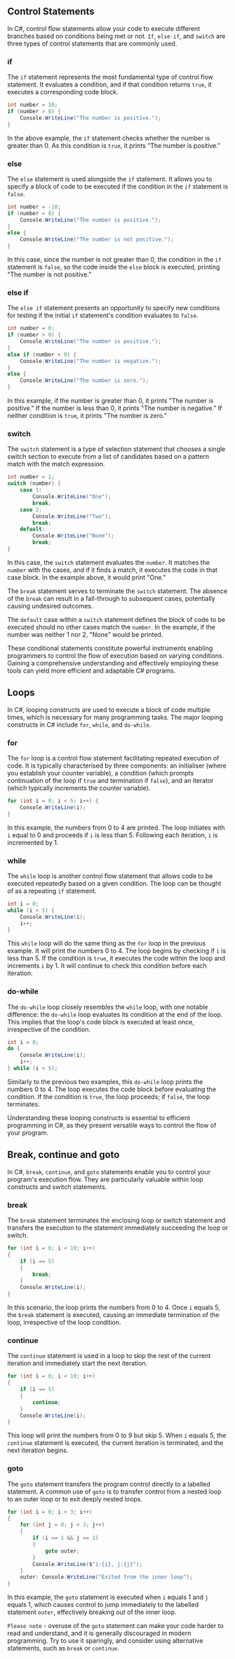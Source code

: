 ## Control Statements

In C#, control flow statements allow your code to execute different branches based on conditions being met or not. `If`, `else-if`, and `switch` are three types of control statements that are commonly used.

### if

The `if` statement represents the most fundamental type of control flow statement. It evaluates a condition, and if that condition returns `true`, it executes a corresponding code block.

```csharp
int number = 10;
if (number > 0) {
    Console.WriteLine("The number is positive.");
}
```

In the above example, the `if` statement checks whether the number is greater than 0. As this condition is `true`, it prints "The number is positive."

### else

The `else` statement is used alongside the `if` statement. It allows you to specify a block of code to be executed if the condition in the `if` statement is `false`.

```csharp
int number = -10;
if (number > 0) {
    Console.WriteLine("The number is positive.");
}
else {
    Console.WriteLine("The number is not positive.");
}
```

In this case, since the number is not greater than 0, the condition in the `if` statement is `false`, so the code inside the `else` block is executed, printing "The number is not positive."

### else if

The `else if` statement presents an opportunity to specify new conditions for testing if the initial `if` statement's condition evaluates to `false`.

```csharp
int number = 0;
if (number > 0) {
    Console.WriteLine("The number is positive.");
}
else if (number < 0) {
    Console.WriteLine("The number is negative.");
}
else {
    Console.WriteLine("The number is zero.");
}
```

In this example, if the number is greater than 0, it prints "The number is positive." If the number is less than 0, it prints "The number is negative." If neither condition is `true`, it prints "The number is zero."

### switch

The `switch` statement is a type of selection statement that chooses a single switch section to execute from a list of candidates based on a pattern match with the match expression.

```csharp
int number = 1;
switch (number) {
    case 1:
        Console.WriteLine("One");
        break;
    case 2:
        Console.WriteLine("Two");
        break;
    default:
        Console.WriteLine("None");
        break;
}
```

In this case, the `switch` statement evaluates the `number`. It matches the `number` with the cases, and if it finds a match, it executes the code in that case block. In the example above, it would print "One."

The `break` statement serves to terminate the `switch` statement. The absence of the `break` can result in a fall-through to subsequent cases, potentially causing undesired outcomes.

The `default` case within a `switch` statement defines the block of code to be executed should no other cases match the `number`. In the example, if the number was neither 1 nor 2, "None" would be printed.

These conditional statements constitute powerful instruments enabling programmers to control the flow of execution based on varying conditions. Gaining a comprehensive understanding and effectively employing these tools can yield more efficient and adaptable C# programs.

## Loops

In C#, looping constructs are used to execute a block of code multiple times, which is necessary for many programming tasks. The major looping constructs in C# include `for`, `while`, and `do-while`.

### for

The `for` loop is a control flow statement facilitating repeated execution of code. It is typically characterised by three components: an initialiser (where you establish your counter variable), a condition (which prompts continuation of the loop if `true` and termination if `false`), and an iterator (which typically increments the counter variable).

```csharp
for (int i = 0; i < 5; i++) {
    Console.WriteLine(i);
}
```

In this example, the numbers from 0 to 4 are printed. The loop initiates with `i` equal to 0 and proceeds if `i` is less than 5. Following each iteration, `i` is incremented by 1.

### while

The `while` loop is another control flow statement that allows code to be executed repeatedly based on a given condition. The loop can be thought of as a repeating `if` statement.

```csharp
int i = 0;
while (i < 5) {
    Console.WriteLine(i);
    i++;
}
```

This `while` loop will do the same thing as the `for` loop in the previous example. It will print the numbers 0 to 4. The loop begins by checking if `i` is less than 5. If the condition is `true`, it executes the code within the loop and increments `i` by 1. It will continue to check this condition before each iteration.

### do-while

The `do-while` loop closely resembles the `while` loop, with one notable difference: the `do-while` loop evaluates its condition at the end of the loop. This implies that the loop's code block is executed at least once, irrespective of the condition.

```csharp
int i = 0;
do {
    Console.WriteLine(i);
    i++;
} while (i < 5);
```

Similarly to the previous two examples, this `do-while` loop prints the numbers 0 to 4. The loop executes the code block before evaluating the condition. If the condition is `true`, the loop proceeds; if `false`, the loop terminates.

Understanding these looping constructs is essential to efficient programming in C#, as they present versatile ways to control the flow of your program.

## Break, continue and goto

In C#, `break`, `continue`, and `goto` statements enable you to control your program's execution flow. They are particularly valuable within loop constructs and switch statements.

### break

The `break` statement terminates the enclosing loop or switch statement and transfers the execution to the statement immediately succeeding the loop or switch.

```csharp
for (int i = 0; i < 10; i++)
{
    if (i == 5)
    {
        break;
    }
    Console.WriteLine(i);
}
```

In this scenario, the loop prints the numbers from 0 to 4. Once `i` equals 5, the `break` statement is executed, causing an immediate termination of the loop, irrespective of the loop condition.

### continue

The `continue` statement is used in a loop to skip the rest of the current iteration and immediately start the next iteration.

```csharp
for (int i = 0; i < 10; i++)
{
    if (i == 5)
    {
        continue;
    }
    Console.WriteLine(i);
}
```

This loop will print the numbers from 0 to 9 but skip 5. When `i` equals 5, the `continue` statement is executed, the current iteration is terminated, and the next iteration begins.

### goto

The `goto` statement transfers the program control directly to a labelled statement. A common use of `goto` is to transfer control from a nested loop to an outer loop or to exit deeply nested loops.

```csharp
for (int i = 0; i < 3; i++)
{
    for (int j = 0; j < 3; j++)
    {
        if (i == 1 && j == 1)
        {
            goto outer;
        }
        Console.WriteLine($"i:{i}, j:{j}");
    }
    outer: Console.WriteLine("Exited from the inner loop");
}
```

In this example, the `goto` statement is executed when `i` equals 1 and `j` equals 1, which causes control to jump immediately to the labelled statement `outer`, effectively breaking out of the inner loop.

`Please note` - overuse of the `goto` statement can make your code harder to read and understand, and it is generally discouraged in modern programming. Try to use it sparingly, and consider using alternative statements, such as `break` or `continue`.